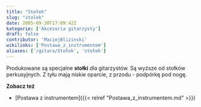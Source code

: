 ```yaml
---
title: "Stołek"
slug: "stolek"
date: 2005-09-30T17:09:42Z
kategorie: ['Akcesoria gitarzysty']
draft: false
contributor: 'MaciejBlizinski'
wikilinks: ['Postawa_z_instrumentem']
aliases: ['/gitara/Stołek', 'stołek']
---
```

Produkowane są specjalne **stołki** dla gitarzystów. Są wyższe od
stołków perkusyjnych. Z tyłu mają niskie oparcie, z przodu - podpórkę
pod nogę.

**Zobacz też**

  - [Postawa z instrumentem]({{< relref "Postawa_z_instrumentem.md" >}})

